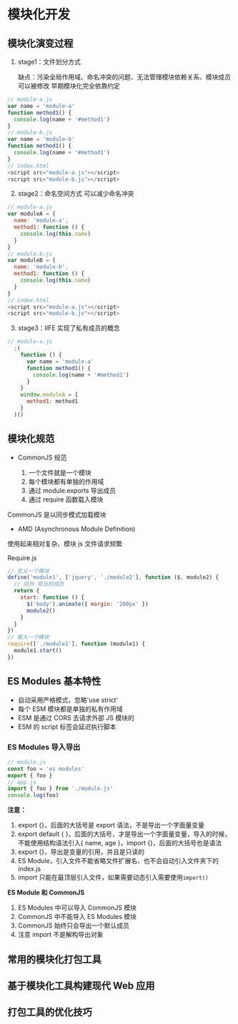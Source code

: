 # 模块化开发

## 模块化演变过程

1. stage1：文件划分方式

   缺点：污染全局作用域、命名冲突的问题、无法管理模块依赖关系、模块成员可以被修改
   早期模块化完全依靠约定

```js
// module-a.js
var name = 'module-a'
function method1() {
  console.log(name + '#method1')
}
// module-b.js
var name = 'module-b'
function method1() {
  console.log(name + '#method1')
}
// index.html
<script src="module-a.js"></script>
<script src="module-b.js"></script>
```

2. stage2：命名空间方式
   可以减少命名冲突

```js
// module-a.js
var moduleA = {
  name: 'module-a',
  method1: function () {
    console.log(this.name)
  }
}
// module.b.js
var moduleB = {
  name: 'module-b',
  method1: function () {
    console.log(this.name)
  }
}
// index.html
<script src="module-a.js"></script>
<script src="module-b.js"></script>
```

3. stage3：IIFE
   实现了私有成员的概念

```js
// module-a.js
  ;(
    function () {
      var name = 'module-a'
      function method1() {
        console.log(name + '#method1')
      }
    }
    window.moduleA = {
      method1: method1
    }
  )()
```

## 模块化规范

- CommonJS 规范

  1. 一个文件就是一个模块
  2. 每个模块都有单独的作用域
  3. 通过 module.exports 导出成员
  4. 通过 require 函数载入模块

CommonJS 是以同步模式加载模块

- AMD (Asynchronous Module Definition)

使用起来相对复杂、模块 js 文件请求频繁

Require.js

```js
// 定义一个模块
define('module1', ['jquery', './module2'], function ($, module2) {
  // 向外 导出的成员
  return {
    start: function () {
      $('body').animate({ margin: '200px' })
      module2()
    }
  }
})
// 载入一个模块
require(['./module1'], function (module1) {
  module1.start()
})
```

## ES Modules 基本特性

- 自动采用严格模式，忽略'use strict'
- 每个 ESM 模块都是单独的私有作用域
- ESM 是通过 CORS 去请求外部 JS 模块的
- ESM 的 script 标签会延迟执行脚本

### ES Modules 导入导出

```js
// module.js
const foo = 'es modules'
export { foo }
// app.js
import { foo } from './module.js'
console.log(foo)
```

**注意：**

1. export {}，后面的大括号是 export 语法，不是导出一个字面量变量
2. export default { }，后面的大括号，才是导出一个字面量变量，导入的时候，不能使用结构语法引入{ name, age }，import {}，后面的大括号也是语法
3. export {}，导出是变量的引用，并且是只读的
4. ES Module，引入文件不能省略文件扩展名、也不会自动引入文件夹下的 index.js
5. import 只能在最顶层引入文件，如果需要动态引入需要使用`import()`

**ES Module 和 CommonJS**

1. ES Modules 中可以导入 CommonJS 模块
2. CommonJS 中不能导入 ES Modules 模块
3. CommonJS 始终只会导出一个默认成员
4. 注意 import 不是解构导出对象

## 常用的模块化打包工具

## 基于模块化工具构建现代 Web 应用

## 打包工具的优化技巧
